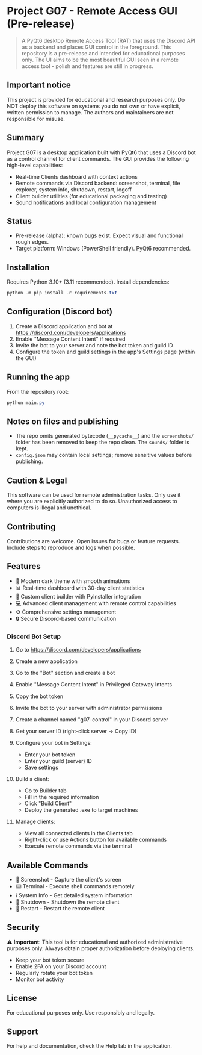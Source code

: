 # Project G07 - Remote Access GUI (Pre-release)

> A PyQt6 desktop Remote Access Tool (RAT) that uses the Discord API as a backend and places GUI control in the foreground. This repository is a pre-release and intended for educational purposes only. The UI aims to be the most beautiful GUI seen in a remote access tool - polish and features are still in progress.

## Important notice

This project is provided for educational and research purposes only. Do NOT deploy this software on systems you do not own or have explicit, written permission to manage. The authors and maintainers are not responsible for misuse.

## Summary

Project G07 is a desktop application built with PyQt6 that uses a Discord bot as a control channel for client commands. The GUI provides the following high-level capabilities:

- Real-time Clients dashboard with context actions
- Remote commands via Discord backend: screenshot, terminal, file explorer, system info, shutdown, restart, logoff
- Client builder utilities (for educational packaging and testing)
- Sound notifications and local configuration management

## Status

- Pre-release (alpha): known bugs exist. Expect visual and functional rough edges.
- Target platform: Windows (PowerShell friendly). PyQt6 recommended.

## Installation

Requires Python 3.10+ (3.11 recommended). Install dependencies:

```powershell
python -m pip install -r requirements.txt
```

## Configuration (Discord bot)

1. Create a Discord application and bot at https://discord.com/developers/applications
2. Enable "Message Content Intent" if required
3. Invite the bot to your server and note the bot token and guild ID
4. Configure the token and guild settings in the app's Settings page (within the GUI)

## Running the app

From the repository root:

```powershell
python main.py
```

## Notes on files and publishing

- The repo omits generated bytecode (`__pycache__`) and the `screenshots/` folder has been removed to keep the repo clean. The `sounds/` folder is kept.
- `config.json` may contain local settings; remove sensitive values before publishing.

## Caution & Legal

This software can be used for remote administration tasks. Only use it where you are explicitly authorized to do so. Unauthorized access to computers is illegal and unethical.

## Contributing

Contributions are welcome. Open issues for bugs or feature requests. Include steps to reproduce and logs when possible.

## Features

- 🎨 Modern dark theme with smooth animations
- 📊 Real-time dashboard with 30-day client statistics
- 🔨 Custom client builder with PyInstaller integration
- 💻 Advanced client management with remote control capabilities
- ⚙️ Comprehensive settings management
- 🔒 Secure Discord-based communication

### Discord Bot Setup

1. Go to https://discord.com/developers/applications
2. Create a new application
3. Go to the "Bot" section and create a bot
4. Enable "Message Content Intent" in Privileged Gateway Intents
5. Copy the bot token
6. Invite the bot to your server with administrator permissions
7. Create a channel named "g07-control" in your Discord server
8. Get your server ID (right-click server → Copy ID)


2. Configure your bot in Settings:
   - Enter your bot token
   - Enter your guild (server) ID
   - Save settings

3. Build a client:
   - Go to Builder tab
   - Fill in the required information
   - Click "Build Client"
   - Deploy the generated .exe to target machines

4. Manage clients:
   - View all connected clients in the Clients tab
   - Right-click or use Actions button for available commands
   - Execute remote commands via the terminal

## Available Commands

- 📸 Screenshot - Capture the client's screen
- ⌨️ Terminal - Execute shell commands remotely
- ℹ️ System Info - Get detailed system information
- 🔴 Shutdown - Shutdown the remote client
- 🔄 Restart - Restart the remote client

## Security

⚠️ **Important**: This tool is for educational and authorized administrative purposes only. Always obtain proper authorization before deploying clients.

- Keep your bot token secure
- Enable 2FA on your Discord account
- Regularly rotate your bot token
- Monitor bot activity

## License

For educational purposes only. Use responsibly and legally.

## Support

For help and documentation, check the Help tab in the application.
